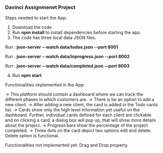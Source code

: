 ### Davinci Assignmenet Project

Steps needed to start the App:
1) Download the code
2) Run **npm install** to install dependencies before starting the app.
3) The code has three local data JSON files.

  Run : **json-server --watch data/todos.json --port 8001**
  
  Run : **json-server --watch data/inprogress.json --port 8002**
  
  Run : **json-server --watch data/completed.json --port 8003**

4) Run **npm start**

Functionalities implemented in the App:

-> This platform should contain a dashboard where we can track the different phases in which customers are.
-> There is be an option to add a new client.
-> After adding a new client, the card is added in the Todo cards list.
-> Cards show only the high level information yet useful on the dashboard.
Further, individual cards defined for each client are clickable and on clicking a card, a dialog box will pop up, that  will show more details about the project.
-> Progress bars show the percentage of the project completed.
-> Three dots on the card depict two options edit and delete. Delete option is functional.


Functionalities not implemented yet:
Drag and Drop property.
